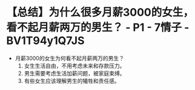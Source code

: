 # 【总结】为什么很多月薪3000的女生，看不起月薪两万的男生？ - P1 - 7情子 - BV1T94y1Q7JS

-   月薪3000的女生为何看不起月薪两万的男生？
    1.  女生生活自由，不用考虑未来和存款压力。
    2.  男生需要考虑生活加薪问题，被家庭束缚。
    3.  有些女生应该理解男生的犧牲和责任感。